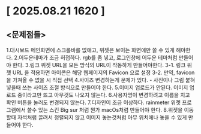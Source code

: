 # [ 2025.08.21 1620 ]

## <문제점들>
1.대시보드 메인화면에 스크롤바를 없애고, 위젯은 보이는 화면에만 쓸 수 있게 해야한다.
2.어두운테마가 조금 허접하다. rgb를 좀 넣고, 로그인창에 어두운 테마처럼 만들어야 한다.
3.링크 위젯 URL을 모든 방식의 URL이 작동하게 만들어야한다.
3-1. 링크 위젯 URL 을 적용하면 아이콘은 해당 웹페이지의 Favicon 으로 설정
3-2. 만약, favicon을 가져올 수 없을 시 직접 선택
4.사이즈 변경하는게 문제가 있다.
    - 사진이나 그림 붙혀넣을때 쓰는 사이즈 조절 방식으로 만들어야 한다.
5.이미지 업로드가 안된다. 이미지 업로드 중이라고만 뜨고 아무것도 나오지 않는다.
6.사용자명이 변경하려고 이름을 치고 확인 버튼을 눌러도 변경되지 않는다.
7.디자인이 조금 이상하다. rainmeter 위젯 프로그램에서 쓸수 있는 스킨 Big sur 처럼 뭔가 macOs처럼 만들어야 한다.
8.위젯을 이동할때 자석처럼 끌려서 정렬되지 않고 이미지 놓는것처럼 아무 위치에나 놓을 수 있게 만들어야 한다.


